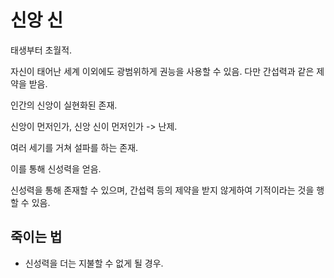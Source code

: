 # 신앙 신

태생부터 초월적.

자신이 태어난 세계 이외에도 광범위하게 권능을 사용할 수 있음.
다만 간섭력과 같은 제약을 받음.

인간의 신앙이 실현화된 존재.

신앙이 먼저인가, 신앙 신이 먼저인가 -> 난제.

여러 세기를 거쳐 설파를 하는 존재.

이를 통해 신성력을 얻음.

신성력을 통해 존재할 수 있으며, 간섭력 등의 제약을 받지 않게하여 기적이라는 것을 행할 수 있음.

## 죽이는 법

- 신성력을 더는 지불할 수 없게 될 경우.
